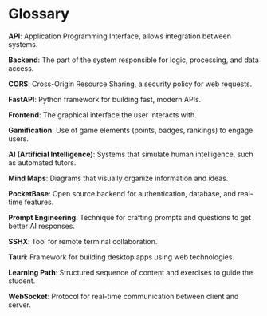# Glossary

**API**: Application Programming Interface, allows integration between systems.

**Backend**: The part of the system responsible for logic, processing, and data access.

**CORS**: Cross-Origin Resource Sharing, a security policy for web requests.

**FastAPI**: Python framework for building fast, modern APIs.

**Frontend**: The graphical interface the user interacts with.

**Gamification**: Use of game elements (points, badges, rankings) to engage users.

**AI (Artificial Intelligence)**: Systems that simulate human intelligence, such as automated tutors.

**Mind Maps**: Diagrams that visually organize information and ideas.

**PocketBase**: Open source backend for authentication, database, and real-time features.

**Prompt Engineering**: Technique for crafting prompts and questions to get better AI responses.

**SSHX**: Tool for remote terminal collaboration.

**Tauri**: Framework for building desktop apps using web technologies.

**Learning Path**: Structured sequence of content and exercises to guide the student.

**WebSocket**: Protocol for real-time communication between client and server. 